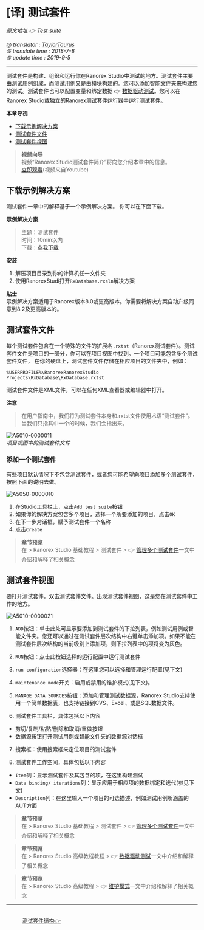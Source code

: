 # [译] 测试套件

*原文地址 👉 [Test suite][0]*

*@ translator : [TaylorTaurus](https://github.com/taylortaurus)*    
*♋ translate time : 2018-7-8*    
*♋ update time : 2019-9-5*

---

测试套件是构建、组织和运行你在Ranorex Studio中测试的地方。测试套件主要由测试用例组成，而测试用例又是由模块构建的。您可以添加智能文件夹来构建您的测试。测试套件也可以配置变量和绑定数据 👉 [数据驱动测试][1]。您可以在Ranorex Studio或独立的Ranorex测试套件运行器中运行测试套件。

**本章导视**

- [下载示例解决方案](#下载示例解决方案)
- [测试套件文件](#测试套件文件)
- [测试套件视图](#测试套件视图)

>**视频向导**      
>视频“Ranorex Studio测试套件简介”将向您介绍本章中的信息。     
>[立即观看][6](视频来自Youtube)


## 下载示例解决方案

测试套件一章中的解释基于一个示例解决方案。
你可以在下面下载。

**示例解决方案** 
> 主题：测试套件  
> 时间：10min以内  
> 下载：[点我下载][2]  

**安装**

1. 解压项目目录到你的计算机任一文件夹
2. 使用RanorexStudi打开`RxDatabase.rxsln`解决方案

**贴士**  
示例解决方案适用于Ranorex版本8.0或更高版本。你需要将解决方案自动升级同意到8.2及更高版本的。

## 测试套件文件

每个测试套件包含在一个特殊的文件的扩展名`.rxtst`（Ranorex测试套件）。测试套件文件是项目的一部分，你可以在项目视图中找到。一个项目可能包含多个测试套件文件，
在你的硬盘上，测试套件文件存储在相应项目的文件夹中，例如：

`%USERPROFILE%\RanorexRanorexStudio Projects\RxDatabase\RxDatabase.rxtst`

测试套件文件是XML文件，可以在任何XML查看器或编辑器中打开。

**注意**  
> 在用户指南中，我们将为测试套件本身和.rxtst文件使用术语“测试套件”。当我们只指其中一个的时候，我们会指出来。

![A5010-0000011](https://gitee.com/taylortaurus/RX_UserGuide_GitBook_Picbed/raw/master/TestSuite/A5010-0000011.png)  
*项目视图中的测试套件文件*  

### 添加一个测试套件

有些项目默认情况下不包含测试套件，或者您可能希望向项目添加多个测试套件，按照下面的说明去做。


![A5050-0000010](https://gitee.com/taylortaurus/RX_UserGuide_GitBook_Picbed/raw/master/TestSuite/A5050-0000010.png)

1. 在Studio工具栏上，点击`Add test suite`按钮
2. 如果你的解决方案包含多个项目，选择一个所要添加的项目，点击`OK`
3. 在下一步对话框，赋予测试套件一个名称
4. 点击`Create`

> **章节预览**  
> 在 \> Ranorex Studio 基础教程 \> 测试套件 \> 👉 [管理多个测试套件][3]一文中介绍和解释了相关概念

## 测试套件视图

要打开测试套件，双击测试套件文件。出现测试套件视图，这是您在测试套件中工作的地方。

![A5010-0000021](https://gitee.com/taylortaurus/RX_UserGuide_GitBook_Picbed/raw/master/TestSuite/A5010-0000021.png)

1. `ADD`按钮：单击此处可显示要添加到测试套件的下拉列表，例如测试用例或智能文件夹。您还可以通过在测试套件层次结构中右键单击添加项。如果不能在测试套件层次结构的当前级别上添加项，则下拉列表中的项将变为灰色。

2.  `RUN`按钮：点击此按钮选择的运行配置中运行测试套件

3. `run configuration`选择器：在这里您可以选择和管理运行配置(见下文)

4. `maintenance mode`开关：启用或禁用的维护模式(见下文)。

5. `MANAGE DATA SOURCES`按钮：添加和管理测试数据源，Ranorex Studio支持使用一个简单数据表，也支持链接到CVS、Excel、或是SQL数据文件。

6. 测试套件工具栏，具体包括以下内容

- 剪切/复制/粘贴/删除和取消/重做按钮
- 数据源按钮打开测试用例或智能文件夹的数据源对话框

7. 搜索框：使用搜索框来定位项目的测试套件

8. 测试套件工作空间，具体包括以下内容

- `Item`列：显示测试套件及其包含的项，在这里构建测试
- `Data binding/ iterations`列：显示应用于相应项的数据绑定和迭代(参见下文)
- `Description`列：在这里输入一个项目的可选描述，例如测试用例所涵盖的AUT方面

> **章节预览**  
> 在 \> Ranorex Studio 基础教程 \> 测试套件 \> 👉 [管理多个测试套件][4]一文中介绍和解释了相关概念

> **章节预览**  
> 在 \> Ranorex Studio 高级教程教程 \> 👉 [数据驱动测试][1]一文中介绍和解释了相关概念

> **章节预览**  
> 在 \> Ranorex Studio 高级教程  \> 👉 [维护模式][5]一文中介绍和解释了相关概念

---
&emsp;&emsp;&emsp;&emsp;&emsp;&emsp;&emsp;&emsp;&emsp;&emsp;&emsp;&emsp;&emsp;&emsp;&emsp;&emsp;&emsp;&emsp;&emsp;&emsp;&emsp;&emsp;&emsp;&emsp;&emsp;&emsp;&emsp;&emsp;&emsp;&emsp;&emsp;&emsp;&emsp;&emsp;&emsp;&emsp;&emsp;&emsp;&emsp;[测试套件结构👉][7]



[0]: https://www.ranorex.com/help/latest/ranorex-studio-fundamentals/test-suite/introduction/
[1]: ..//..//..//ranorex-studio-advanced/data-driven-testing/introduction.html
[2]: https://www.ranorex.com/rx-media/rx-user-guide/latest/download/RxSampleTestSuite.zip
[3]: ..//..//test-suite/multiple-testsuites.html
[4]: ..//..//test-suite/running-tests.html
[5]: ..//..//..//ranorex-studio-advanced/maintenance-mode.html
[6]:https://www.youtube.com/embed/lX4Up53NxGI
[7]:.\test-suite-structure-elements.html
